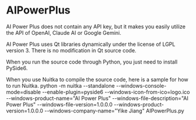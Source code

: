 # AIPowerPlus
AI Power Plus does not contain any API key, but it makes you easily utilize the API of OpenAI, Claude AI or Google Gemini.

AI Power Plus uses Qt libraries dynamically under the license of LGPL version 3. There is no modification in Qt source code.

When you run the source code through Python, you just need to install PySide6.

When you use Nuitka to compile the source code, here is a sample for how to run Nuitka.
python -m nuitka --standalone --windows-console-mode=disable --enable-plugin=pyside6 --windows-icon-from-ico=logo.ico --windows-product-name="AI Power Plus" --windows-file-description="AI Power Plus" --windows-file-version=1.0.0.0 --windows-product-version=1.0.0.0 --windows-company-name="Yike Jiang" AIPowerPlus.py
